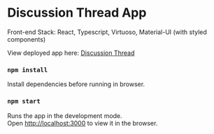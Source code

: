 # Discussion Thread App

Front-end Stack: React, Typescript, Virtuoso, Material-UI (with styled components)

View deployed app here: [Discussion Thread](https://mathiassoderqvist.github.io/Discussion-Thread/)

### `npm install`

Install dependencies before running in browser.

### `npm start`

Runs the app in the development mode.\
Open [http://localhost:3000](http://localhost:3000) to view it in the browser.


